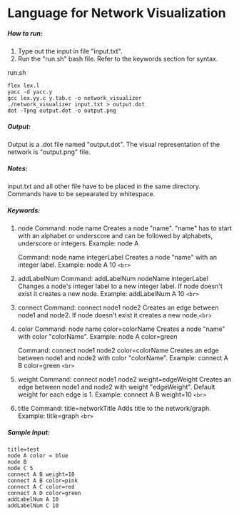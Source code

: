 # Language for Network Visualization

##### How to run:

1. Type out the input in file "input.txt".
2. Run the "run.sh" bash file.
   Refer to the keywords section for syntax.

run.sh

```
flex lex.l
yacc -d yacc.y
gcc lex.yy.c y.tab.c -o network_visualizer
./network_visualizer input.txt > output.dot
dot -Tpng output.dot -o output.png
```

##### Output:
Output is a .dot file named "output.dot".
The visual representation of the network is "output.png" file.

##### Notes:
input.txt and all other file have to be placed in the same directory.
Commands have to be sepearated by whitespace.

##### Keywords:

1. node
   Command: node name
   Creates a node "name". "name" has to start with an alphabet or underscore and can be followed by alphabets, underscore or integers.
   Example: node A

   Command: node name integerLabel
   Creates a node "name" with an integer label.
   Example: node A 10 `<br>`
2. addLabelNum
   Command: addLabelNum nodeName integerLabel
   Changes a node's integer label to a new integer label. If node doesn't exist it creates a new node.
   Example: addLabelNum A 10 `<br>`
3. connect
   Command: connect node1 node2
   Creates an edge between node1 and node2. If node doesn't exist it creates a new node.`<br>`
4. color
   Command: node name color=colorName
   Creates a node "name" with color "colorName".
   Example: node A color=green

   Command: connect node1 node2 color=colorName
   Creates an edge between node1 and node2 with color "colorName".
   Example: connect A B color=green `<br>`
5. weight
   Command: connect node1 node2 weight=edgeWeight
   Creates an edge between node1 and node2 with weight "edgeWeight". Default weight for each edge is 1.
   Example: connect A B weight=10 `<br>`
6. title
   Command: title=networkTitle
   Adds title to the network/graph.
   Example: title=graph `<br>`

##### Sample Input:

```
title=test
node A color = blue
node B 
node C 5
connect A B weight=10
connect A B color=pink
connect A C color=red
connect A D color=green
addLabelNum A 10
addLabelNum C 10
```
